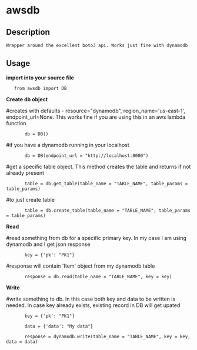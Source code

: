 # awsdb

## Description

	Wrapper around the excellent boto3 api. Works just fine with dynamodb
 
## Usage

**import into your source file**

`	from awsdb import DB`
	
**Create db object**

\#creates with defaults - resource="dynamodb", region_name='us-east-1', endpoint_url=None. This works fine if you are using this in an aws lambda function

`		db = DB()`
	
\#if you have a dynamodb running in your localhost

`		db = DB(endpoint_url = "http://localhost:8000")`
	
\#get a specific table object. This method creates the table and returns if not already present

`		table = db.get_table(table_name = "TABLE_NAME", table_params = table_params)`

\#to just create table

`		table = db.create_table(table_name = "TABLE_NAME", table_params = table_params)`
	
**Read**

\#read something from db for a specific primary key. In my case I am using dynamodb and I get json response

`		key = {'pk': "PK1"}`

\#response will contain 'Item' object from my dynamodb table

`		response = db.read(table_name = "TABLE_NAME", key = key)`
	
**Write**

\#write something to db. In this case both key and data to be written is needed. In case key already exists, existing record in DB will get upated

`		key = {'pk': "PK1"}`

`		data = {'data': "My data"}`

`		response = dynamodb.write(table_name = "TABLE_NAME", key = key, data = data)`
